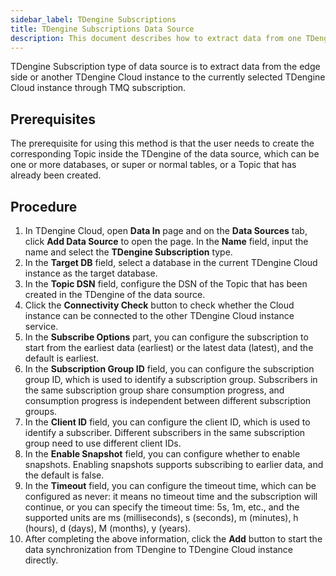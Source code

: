 ```yaml
---
sidebar_label: TDengine Subscriptions
title: TDengine Subscriptions Data Source
description: This document describes how to extract data from one TDengine Cloud instance to another one.
---
```


TDengine Subscription type of data source is to extract data from the edge side or another TDengine Cloud instance to the currently selected TDengine Cloud instance through TMQ subscription.

## Prerequisites

The prerequisite for using this method is that the user needs to create the corresponding Topic inside the TDengine of the data source, which can be one or more databases, or super or normal tables, or a Topic that has already been created.

## Procedure

1. In TDengine Cloud, open **Data In** page and on the **Data Sources** tab, click **Add Data Source** to open the page. In the **Name** field, input the name and select the **TDengine Subscription** type.
2. In the **Target DB** field, select a database in the current TDengine Cloud instance as the target database.
3. In the **Topic DSN** field, configure the DSN of the Topic that has been created in the TDengine of the data source.
4. Click the **Connectivity Check** button to check whether the Cloud instance can be connected to the other TDengine Cloud instance service.
5. In the **Subscribe Options** part, you can configure the subscription to start from the earliest data (earliest) or the latest data (latest), and the default is earliest.
6. In the **Subscription Group ID** field, you can configure the subscription group ID, which is used to identify a subscription group. Subscribers in the same subscription group share consumption progress, and consumption progress is independent between different subscription groups.
7. In the **Client ID** field, you can configure the client ID, which is used to identify a subscriber. Different subscribers in the same subscription group need to use different client IDs.
8. In the **Enable Snapshot** field, you can configure whether to enable snapshots. Enabling snapshots supports subscribing to earlier data, and the default is false.
9. In the **Timeout** field, you can configure the timeout time, which can be configured as never: it means no timeout time and the subscription will continue, or you can specify the timeout time: 5s, 1m, etc., and the supported units are ms (milliseconds), s (seconds), m (minutes), h (hours), d (days), M (months), y (years).
10. After completing the above information, click the **Add** button to start the data synchronization from TDengine to TDengine Cloud instance directly.
